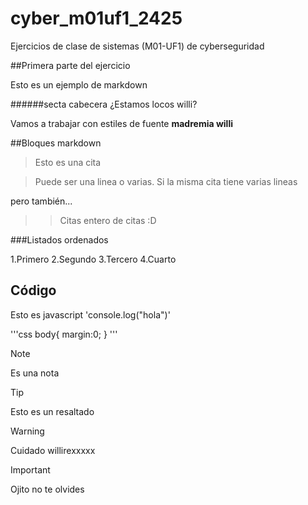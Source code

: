 # cyber_m01uf1_2425



Ejercicios de clase de sistemas (M01-UF1) de cyberseguridad


##Primera parte del ejercicio

Esto es un ejemplo de markdown


######secta cabecera ¿Estamos locos willi?	

Vamos a trabajar con estiles de fuente **madremia willi** 	


##Bloques markdown

> Esto es una cita

> Puede ser una linea o varias. Si la misma cita tiene varias lineas

pero también...


>> Citas entero de citas :D


###Listados ordenados

1.Primero
2.Segundo
3.Tercero
4.Cuarto



## Código


Esto es javascript 'console.log("hola")'



'''css
body{
margin:0;
}
'''




> [!NOTE]
> Es una nota


>[!TIP]
> Esto es un resaltado

> [!WARNING]
> Cuidado willirexxxxx


> [!IMPORTANT]
> Ojito no te olvides



